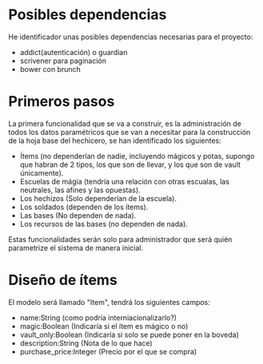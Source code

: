 Posibles dependencias
===

He identificador unas posibles dependencias necesarias para el proyecto:

 * addict(autenticación) o guardian
 * scrivener para paginación
 * bower con brunch

Primeros pasos
===

La primera funcionalidad que se va a construir, es la administración de todos los datos paramétricos que se van a necesitar para la construcción de la hoja base del hechicero, se han identificado los siguientes:

 * Ítems (no dependerían de nadie, incluyendo mágicos y potas, supongo que habran de 2 tipos, los que son de llevar, y los que son de vault únicamente).
 * Escuelas de mágia (tendría una relación con otras escualas, las neutrales, las afines y las opuestas).
 * Los hechizos (Solo dependerían de la escuela).
 * Los soldados (dependen de los ítems).
 * Las bases (No dependen de nada).
 * Los recursos de las bases (no dependen de nada).

Estas funcionalidades serán solo para administrador que será quién parametrize el sistema de manera inicial.

Diseño de ítems
===

El modelo será llamado "Item", tendrá los siguientes campos:

 * name:String (como podría interniacionalizarlo?)
 * magic:Boolean (Indicaría si el ítem es mágico o no)
 * vault_only:Boolean (Indicaría si solo se puede poner en la boveda)
 * description:String (Nota de lo que hace)
 * purchase_price:Integer (Precio por el que se compra)
